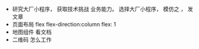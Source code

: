 - 研究大厂小程序， 获取技术挑战 业务能力。 
  选择大厂小程序， 模仿之 ， 发文章
- 页面布局 
  flex flex-direction:column
  flex: 1
- 地图组件 
  看文档
- 二维码
  怎么工作